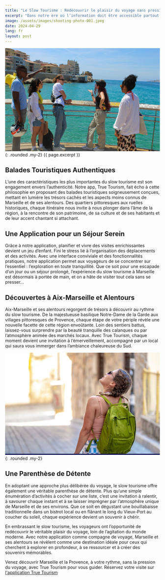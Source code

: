 ```yaml
---
title: "Le Slow Tourisme : Redécouvrir le plaisir du voyage sans pression à Marseille et ses Alentours"
excerpt: "Dans notre ère où l’information doit être accessible partout et rapidement , le concept du slow tourisme émerge comme une bouffée d’air frais pour les voyageurs en quête d’authenticité et de détente. À Marseille et dans ses environs, cette approche trouve une résonance particulière, offrant une manière unique d’explorer la région à un rythme plus humain, tout en savourant chaque instant. On le sait, dans le Sud, on aime vivre la vie piano piano, au chant des cigales…"
image: /assets/images/shooting-photo-001.jpeg
date: 2024-04-29
lang: fr
layout: post
---
```



![Le Slow Tourisme : Redécouvrir le plaisir du voyage sans pression sur Marseille et ses alentours](/assets/images/shooting-photo-001.jpeg){: .rounded .my-2}
{{ page.excerpt }}

## Balades Touristiques Authentiques

L’une des caractéristiques les plus importantes du slow tourisme est son engagement envers l’authenticité. Notre app, True Tourism, fait écho  à cette philosophie en proposant des balades touristiques soigneusement conçues, mettant en lumière les trésors cachés et les aspects moins connus de Marseille et de ses alentours. Des quartiers pittoresques aux ruelles historiques, chaque itinéraire nous invite à nous plonger dans l’âme de la région, à la rencontre de son patrimoine, de sa culture et de ses habitants et de leur accent chantant si attachant. 

## Une Application pour un Séjour Serein
Grâce à notre application, planifier et vivre des visites enrichissantes devient un jeu d’enfant. Fini le stress lié à l’organisation des déplacements et des activités. Avec une interface conviviale et des fonctionnalités pratiques, notre application permet aux voyageurs de se concentrer sur l’essentiel : l’exploration en toute tranquillité. Que ce soit pour une escapade d’un jour ou un séjour prolongé, l’expérience du slow tourisme à Marseille est désormais à portée de main, et on a hâte de visiter tout cela sans se presser… 

## Découvertes à Aix-Marseille et Alentours
Aix-Marseille et ses alentours regorgent de trésors à découvrir au rythme du slow tourisme. De la majestueuse basilique Notre-Dame de la Garde aux villages pittoresques de Provence, chaque étape de votre périple révèle une nouvelle facette de cette région envoûtante. Loin des sentiers battus, laissez-vous surprendre par la beauté tranquille des calanques ou par l’atmosphère animée des marchés locaux. Avec True Tourism, chaque moment devient une invitation à l’émerveillement, accompagné par un local qui saura vous immerger dans l’ambiance chaleureuse du Sud. 

![Touriste visitant le quartier du panier à marseille](/assets/images/image-libre-001.jpeg) {: .rounded .my-2}

## Une Parenthèse de Détente
En adoptant une approche plus délibérée du voyage, le slow tourisme offre également une véritable parenthèse de détente. Plus qu’une simple énumération d’activités à cocher sur une liste, c’est une invitation à ralentir, à savourer chaque instant et à se laisser imprégner par l’atmosphère unique de Marseille et de ses environs. Que ce soit en dégustant une bouillabaisse traditionnelle dans un bistrot local ou en flânant le long du Vieux-Port au coucher du soleil, chaque expérience devient un souvenir à chérir.

En embrassant le slow tourisme, les voyageurs ont l’opportunité de redécouvrir le véritable plaisir du voyage, loin de l’agitation du monde moderne. 
Avec notre application comme compagne de voyage, Marseille et ses alentours se révèlent comme une destination idéale pour ceux qui cherchent à explorer en profondeur, à se ressourcer et à créer des souvenirs mémorables.


Venez découvrir Marseille et la Provence, à votre rythme, sans la pression du voyage, avec True Tourism pour vous guider. 
Réservez votre visite sur [l'application True Tourism](https://www.truetourism.fr/store)

